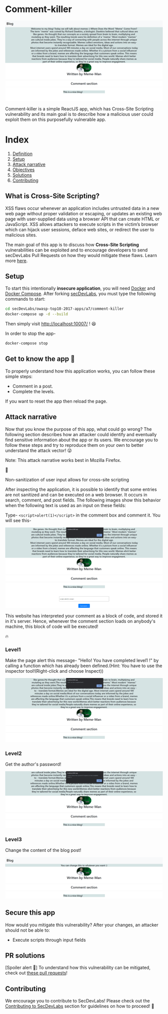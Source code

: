 # Comment-killer

<img src="image/img1.png" alt="img1.png"/>

Comment-killer is a simple ReactJS app, which has Cross-Site Scripting vulnerability and its main goal is to describe how a malicious user could exploit them on this purposefully vulnerable app.

# Index

1. [ Definition ](#Def)
2. [ Setup ](#Set)
3. [ Attack narrative ](#Att)
4. [ Objectives ](#Obj)
5. [ Solutions ](#Sol)
6. [ Contributing ](#Cont)

<a name="Def"></a>

## What is Cross-Site Scripting?

XSS flaws occur whenever an application includes untrusted data in a new web page without proper validation or escaping, or updates an existing web page with user-supplied data using a browser API that can create HTML or JavaScript. XSS allows attackers to execute scripts in the victim’s browser which can hijack user sessions, deface web sites, or redirect the user to malicious sites.

The main goal of this app is to discuss how **Cross-Site Scripting** vulnerabilities can be exploited and to encourage developers to send secDevLabs Pull Requests on how they would mitigate these flaws. Learn more <a href="https://owasp.org/www-community/attacks/xss/">here</a>.

<a name="Set" ></a>

## Setup

To start this intentionally **insecure application**, you will need [Docker](https://docs.docker.com/get-docker/) and [Docker Compose](https://docs.docker.com/compose/install/). After forking [secDevLabs](https://github.com/globocom/secDevLabs), you must type the following commands to start:

```bash
cd secDevLabs/owasp-top10-2017-apps/a7/comment-killer
docker-compose up -d --build
```

Then simply visit [http://localhost:10007/](http://localhost:10007/) ! 😆

In order to stop the app-

```bash
docker-compose stop
```

## Get to know the app 👾

To properly understand how this application works, you can follow these simple steps:

-   Comment in a post.
-   Complete the levels.

If you want to reset the app then reload the page.

<a name="Att"></a>

## Attack narrative

Now that you know the purpose of this app, what could go wrong? The following section describes how an attacker could identify and eventually find sensitive information about the app or its users. We encourage you to follow these steps and try to reproduce them on your own to better understand the attack vector! 😜

Note: This attack narrative works best in Mozilla Firefox.

👀

Non-sanitization of user input allows for cross-site scripting

After inspecting the application, it is possible to identify that some entries are not sanitized and can be executed on a web browser. It occurs in search, comment, and post fields. The following images show this behavior when the following text is used as an input on these fields:

Type- `<script>alert(1)</script>` in the comment box and comment it. You will see this-

<img src="image/img2.png" alt="img2.png">

This website has interpreted your comment as a block of code, and stored it in it's server. Hence, whenever the comment section loads on anybody's machine, this block of code will be executed!

🔥

### Level1

Make the page alert this message- "Hello! You have completed level1 !" by calling a function which has already been defined.(Hint: You have to use the inspector tool!(Right-click and choose Inspect))

<img src="image/img3.png" alt="img3.png">

### Level2

Get the author's password!

<img src="image/img4.png" alt="img4.png">

### Level3

Change the content of the blog post!

<img src="image/img5.png" alt="img5.png">

<a name="Obj"></a>

## Secure this app

How would you mitigate this vulnerability? After your changes, an attacker should not be able to:

-   Execute scripts through input fields

<a name="Sol"></a>

## PR solutions

[Spoiler alert 🚨] To understand how this vulnerability can be mitigated, check out [these pull requests](https://github.com/globocom/secDevLabs/pulls?q=is%3Apr+label%3A%22mitigation+solution+%F0%9F%94%92%22+label%3AComment-Killer)!

<a name="Cont"></a>

## Contributing

We encourage you to contribute to SecDevLabs! Please check out the [Contributing to SecDevLabs](../../../docs/CONTRIBUTING.md) section for guidelines on how to proceed! 🎉

[docker install]: https://docs.docker.com/install/
[docker compose install]: https://docs.docker.com/compose/install/
[app]: http://localhost:10007
